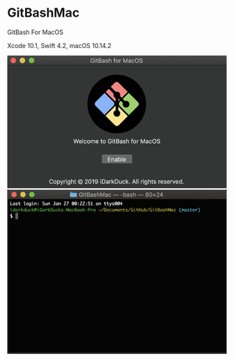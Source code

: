# GitBashMac
GitBash For MacOS

Xcode 10.1, Swift 4.2, macOS 10.14.2

![alt text](https://github.com/iDuckDark/GitBashMac/blob/master/Screenshots/Main%20Menu.png?raw=true)
![alt text](https://github.com/iDuckDark/GitBashMac/blob/master/Screenshots/installed.png?raw=true)
